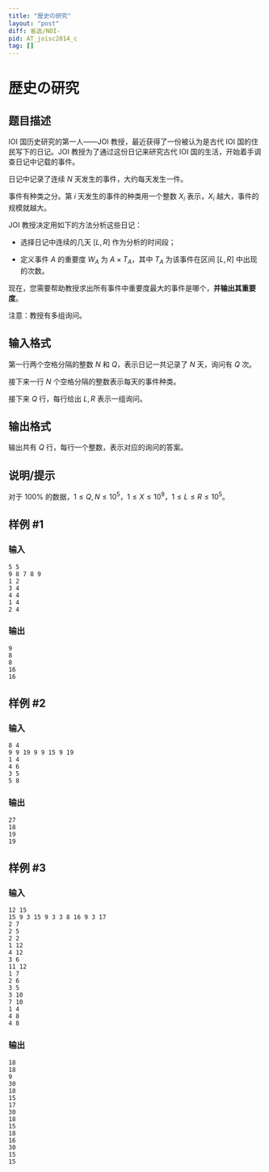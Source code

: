 ```yaml
---
title: "歴史の研究"
layout: "post"
diff: 省选/NOI-
pid: AT_joisc2014_c
tag: []
---
```


# 歴史の研究

## 题目描述

IOI 国历史研究的第一人——JOI 教授，最近获得了一份被认为是古代 IOI 国的住民写下的日记。JOI 教授为了通过这份日记来研究古代 IOI 国的生活，开始着手调查日记中记载的事件。

日记中记录了连续 $N$ 天发生的事件，大约每天发生一件。

事件有种类之分。第 $i$ 天发生的事件的种类用一个整数 $X_i$
表示，$X_i$ 越大，事件的规模就越大。

JOI 教授决定用如下的方法分析这些日记：

 - 选择日记中连续的几天 $[L,R]$ 作为分析的时间段；

 - 定义事件 $A$ 的重要度 $W_A$ 为 $A\times T_A$，其中 $T_A$ 为该事件在区间 $[L,R]$ 中出现的次数。

现在，您需要帮助教授求出所有事件中重要度最大的事件是哪个，**并输出其重要度**。

注意：教授有多组询问。

## 输入格式

第一行两个空格分隔的整数 $N$ 和 $Q$，表示日记一共记录了 $N$ 天，询问有 $Q$ 次。

接下来一行 $N$ 个空格分隔的整数表示每天的事件种类。

接下来 $Q$ 行，每行给出 $L,R$ 表示一组询问。

## 输出格式

输出共有 $Q$ 行，每行一个整数，表示对应的询问的答案。

## 说明/提示

对于 $100\%$ 的数据，$1\le Q,N\le 10^5$，$1\le X\le 10^9$，$1\le L\le R\le 10^5$。

## 样例 #1

### 输入

```
5 5
9 8 7 8 9
1 2
3 4
4 4
1 4
2 4
```

### 输出

```
9
8
8
16
16
```

## 样例 #2

### 输入

```
8 4
9 9 19 9 9 15 9 19
1 4
4 6
3 5
5 8
```

### 输出

```
27
18
19
19
```

## 样例 #3

### 输入

```
12 15
15 9 3 15 9 3 3 8 16 9 3 17
2 7
2 5
2 2
1 12
4 12
3 6
11 12
1 7
2 6
3 5
3 10
7 10
1 4
4 8
4 8
```

### 输出

```
18
18
9
30
18
15
17
30
18
15
18
16
30
15
15
```

